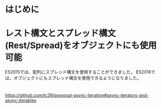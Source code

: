 # はじめに

# レスト構文とスプレッド構文(Rest/Spread)をオブジェクトにも使用可能

ES2015では、配列にスプレッド構文を使用することができました。
ES2018では、オブジェクトにもスプレッド構文を使用できるようになりました。

# 

https://github.com/tc39/proposal-async-iteration#async-iterators-and-async-iterables

